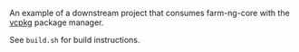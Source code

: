 An example of a downstream project that consumes farm-ng-core with the [vcpkg](https://vcpkg.io/en/) package manager.

See `build.sh` for build instructions.
